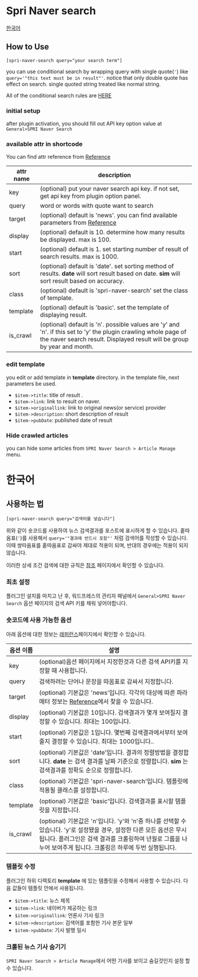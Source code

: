 Spri Naver search
====

[한국어](#한국어)

How to Use
----

`[spri-naver-search query="your search term"]`

you can use conditional search by wrapping query with single quote(`'`) like `query='"this text must be in result"'`. notice that only double quote has effect on search. single quoted string treated like normal string.

All of the conditional search rules are [HERE][conditional search]

[conditional search]:https://help.naver.com/support/contents/contents.nhn?serviceNo=606&categoryNo=1911

### initial setup

after plugin activation, you should fill out API key option value at `General>SPRI Naver Search`  

### available attr in shortcode
You can find attr reference from [Reference]

[Reference]:http://developer.naver.com/wiki/pages/SrchAPI

attr name|description
----------|-----------|
key| (optional) put your naver search api key. if not set, get api key from plugin option panel.
query| word or words with quote want to search
target| (optional) default is 'news'. you can find available parameters from [Reference] 
display| (optional) default is 10. determine how many results be displayed. max is 100.
start| (optional) default is 1. set starting number of result of search results. max is 1000.
sort|(optional) default is 'date'. set sorting method of results. **date** will sort result based on date. **sim** will sort result based on accuracy. 
class| (optional) default is 'spri-naver-search' set the class of template.
template| (optional) default is 'basic'. set the template of displaying result.
is_crawl| (optional) default is 'n'. possible values are 'y' and 'n'. if this set to 'y' the plugin crawling whole page of the naver search result. Displayed result will be group by year and month. 

### edit template

you edit or add template in __template__ directory. in the template file, next parameters be used.

- `$item->title`: title of result .
- `$item->link`: link to result on naver.
- `$item->originallink`: link to original news(or service) provider
- `$item->description`: short description of result
- `$item->pubDate`: published date of result

### Hide crawled articles

you can hide some articles from `SPRI Naver Search > Article Manage` menu.

# 한국어

사용하는 법
----------

`[spri-naver-search query="검색어를 넣습니다"]`

위와 같이 숏코드를 사용하여 뉴스 검색결과를 포스트에 표시하게 할 수 있습니다. 홑따옴표(`'`)를 사용해서  `query='"결과에 반드시 포함"'` 처럼 검색어를 작성할 수 있습니다. 이때 쌍따옴표를 홑따옴표로 감싸야 제대로 적용이 되며, 반대의 경우에는 적용이 되지 않습니다.

이러한 상세 조건 검색에 대한 규칙은 [참조][conditional search] 페이지에서 확인할 수 있습니다.

### 최초 설정

플러그인 설치를 마치고 난 후, 워드프레스의 관리자 패널에서 `General>SPRI Naver Search` 옵션 페이지의 검색 API 키를 채워 넣어야합니다.

### 숏코드에 사용 가능한 옵션

아래 옵션에 대한 정보는 [레퍼런스][Reference]페이지에서 확인할 수 있습니다.

[Reference]:http://developer.naver.com/wiki/pages/SrchAPI

옵션 이름|설명
----------|-----------|
key| (optional)옵션 페이지에서 지정한것과 다른 검색 API키를 지정할 때 사용합니다.
query| 검색하려는 단어나 문장을 따옴표로 감싸서 지정합니다.
target| (optional) 기본값은 'news'입니다. 각각의 대상에 따른 파라메터 정보는 [Reference]에서 찾을 수 있습니다. 
display| (optional) 기본값은 10입니다. 검색결과가 몇개 보여질지 결정할 수 있습니다. 최대는 100입니다.
start| (optional) 기본값은 1입니다. 몇번째 검색결과에서부터 보여줄지 결정할 수 있습니다. 최대는 1000입니다..
sort|(optional) 기본값은 'date'입니다. 결과의 정렬방법을 결정합니다. **date** 는 검색 결과를 날짜 기준으로 정렬합니다. **sim** 는 검색결과를 정확도 순으로 정렬합니다. 
class| (optional) 기본값은 'spri-naver-search'입니다. 템플릿에 적용될 클래스를 설정합니다.
template| (optional) 기본값은 'basic'입니다. 검색결과를 표시할 템플릿을 지정합니다.
is_crawl| (optional) 기본값은 'n'입니다. 'y'와 'n'중 하나를 선택할 수 있습니다. 'y'로 설정됐을 경우, 설정한 다른 모든 옵션은 무시됩니다. 플러그인은 검색 결과를 크롤링하여 년월로 그룹을 나누어 보여주게 됩니다. 크롤링은 하루에 두번 실행됩니다. 

### 템플릿 수정
플러그인 하위 디렉토리 __template__ 에 있는 템플릿을 수정해서 사용할 수 있습니다. 다음 값들이 템플릿 안에서 사용됩니다.

- `$item->title`: 뉴스 제목
- `$item->link`: 네이버가 제공하는 링크
- `$item->originallink`: 언론사 기사 링크
- `$item->description`: 검색어를 포함한 기사 본문 일부
- `$item->pubDate`: 기사 발행 일시

### 크롤된 뉴스 기사 숨기기
`SPRI Naver Search > Article Manage`에서 어떤 기사를 보이고 숨길것인지 설정 할 수 있습니다.